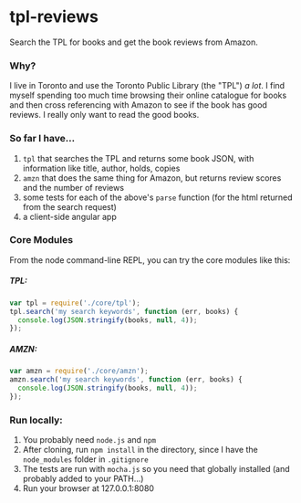 # tpl-reviews

Search the TPL for books and get the book reviews from Amazon.

### Why?

I live in Toronto and use the Toronto Public Library (the "TPL") _a lot_. I find myself spending too much time browsing their online catalogue for books and then cross referencing with Amazon to see if the book has good reviews. I really only want to read the good books.

### So far I have...

 1. `tpl` that searches the TPL and returns some book JSON, with information like title, author, holds, copies
 2. `amzn` that does the same thing for Amazon, but returns review scores and the number of reviews
 3. some tests for each of the above's `parse` function (for the html returned from the search request)
 4. a client-side angular app

### Core Modules
 
From the node command-line REPL, you can try the core modules like this:

##### TPL:
```javascript
var tpl = require('./core/tpl');
tpl.search('my search keywords', function (err, books) {
  console.log(JSON.stringify(books, null, 4));          
});
```
  
##### AMZN:
```javascript
var amzn = require('./core/amzn');
amzn.search('my search keywords', function (err, books) {
  console.log(JSON.stringify(books, null, 4));            
});
```

### Run locally:
 1. You probably need `node.js` and `npm`
 2. After cloning, run `npm install` in the directory, since I have the `node_modules` folder in `.gitignore`
 3. The tests are run with `mocha.js` so you need that globally installed (and probably added to your PATH...)
 4. Run your browser at 127.0.0.1:8080

